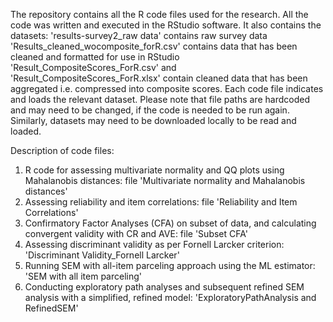 The repository contains all the R code files used for the research. All the code was written and executed in the RStudio software. 
It also contains the datasets: 
  'results-survey2_raw data' contains raw survey data
  'Results_cleaned_wocomposite_forR.csv' contains data that has been cleaned and formatted for use in RStudio
  'Result_CompositeScores_ForR.csv' and 'Result_CompositeScores_ForR.xlsx' contain cleaned data that has been aggregated i.e. compressed into composite scores.
Each code file indicates and loads the relevant dataset. Please note that file paths are hardcoded and may need to be changed, if the code is needed to be run again. Similarly, datasets may need to be downloaded locally to be read and loaded.

Description of code files:

1. R code for assessing multivariate normality and QQ plots using Mahalanobis distances: file 'Multivariate normality and Mahalanobis distances'
2. Assessing reliability and item correlations: file 'Reliability and Item Correlations'
3. Confirmatory Factor Analyses (CFA) on subset of data, and calculating convergent validity with CR and AVE: file 'Subset CFA'
4. Assessing discriminant validity as per Fornell Larcker criterion: 'Discriminant Validity_Fornell Larcker'
5. Running SEM with all-item parceling approach using the ML estimator: 'SEM with all item parceling'
6. Conducting exploratory path analyses and subsequent refined SEM analysis with a simplified, refined model: 'ExploratoryPathAnalysis and RefinedSEM'
